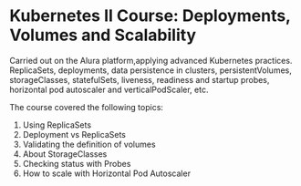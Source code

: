 # Kubernetes II Course: Deployments, Volumes and Scalability
Carried out on the Alura platform,applying advanced Kubernetes practices. <br/>ReplicaSets, deployments, data persistence in clusters, persistentVolumes, storageClasses, statefulSets, liveness, readiness and startup probes, horizontal pod autoscaler and verticalPodScaler, etc.

The course covered the following topics:

1. Using ReplicaSets
2. Deployment vs ReplicaSets
3. Validating the definition of volumes
4. About StorageClasses
5. Checking status with Probes
6. How to scale with Horizontal Pod Autoscaler
